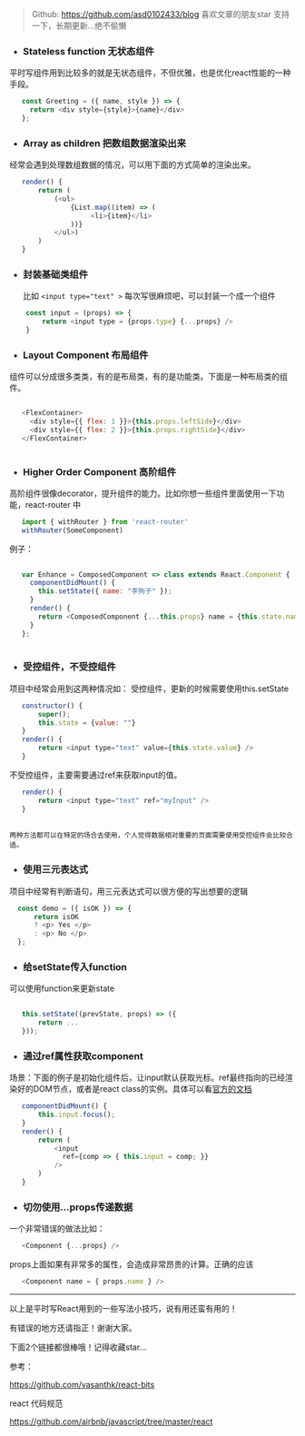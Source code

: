 > Github: https://github.com/asd0102433/blog
喜欢文章的朋友star 支持一下，长期更新...绝不偷懒

- ### Stateless function 无状态组件
平时写组件用到比较多的就是无状态组件，不但优雅，也是优化react性能的一种手段。
 ```javascript
    const Greeting = ({ name, style }) => {
      return <div style={style}>{name}</div>
    };
 ```
    

- ### Array as children 把数组数据渲染出来
经常会遇到处理数组数据的情况，可以用下面的方式简单的渲染出来。
    
 ```javascript
    render() {
        return (
            (<ul>
                {List.map((item) => (
                     <li>{item}</li>
                ))}
            </ul>)
        )     
    }
 ```
    


- ### 封装基础类组件

    比如 `<input type="text" >` 每次写很麻烦吧，可以封装一个成一个组件
```javascript
    const input = (props) => {
        return <input type = {props.type} {...props} />
    }
```
    
- ### Layout Component 布局组件
组件可以分成很多类类，有的是布局类，有的是功能类。下面是一种布局类的组件。

 ```javascript 
 
    <FlexContainer>
      <div style={{ flex: 1 }}>{this.props.leftSide}</div>
      <div style={{ flex: 2 }}>{this.props.rightSide}</div>
    </FlexContainer>
    
 ```
    
    
- ### Higher Order Component 高阶组件
高阶组件很像decorator，提升组件的能力。比如你想一些组件里面使用一下功能，react-router 中

 ```javascript
    import { withRouter } from 'react-router'
    withRouter(SomeComponent)
 ```

例子：

 ```javascript
    
    var Enhance = ComposedComponent => class extends React.Component {
      componentDidMount() {
        this.setState({ name: "李狗子" });
      }
      render() {
        return <ComposedComponent {...this.props} name = {this.state.name} />;
      }
    };
    
 ```
    
- ### 受控组件，不受控组件
项目中经常会用到这两种情况如：
受控组件，更新的时候需要使用this.setState

 ```javascript
    constructor() {
        super();
        this.state = {value: ""}
    }
    render() {
        return <input type="text" value={this.state.value} />
    }
 ```
    
 不受控组件，主要需要通过ref来获取input的值。

 ```javascript
    render() {
        return <input type="text" ref="myInput" />
    }
    
  ```
    
    两种方法都可以在特定的场合去使用，个人觉得数据相对重要的页面需要使用受控组件会比较合适。

- ### 使用三元表达式
项目中经常有判断语句，用三元表达式可以很方便的写出想要的逻辑
    
  ```javascript
    const demo = ({ isOK }) => {
        return isOK 
        ? <p> Yes </p> 
        : <p> No </p>
    };
 ```

- ### 给setState传入function
 可以使用function来更新state

 ```javascript
    
    this.setState((prevState, props) => ({
        return ...
    }));
 ```
    
- ### 通过ref属性获取component

 场景：下面的例子是初始化组件后，让input默认获取光标。ref最终指向的已经渲染好的DOM节点，或者是react class的实例。具体可以看[官方的文档](https://zhenyong.github.io/react/docs/more-about-refs.html)

 ```javascript
    componentDidMount() {
        this.input.focus();
    }
    render() {
        return (
            <input
              ref={comp => { this.input = comp; }}
            />
        )
    }
 ```

- ### 切勿使用...props传递数据

 一个非常错误的做法比如：
 ```javascript
    <Component {...props} />
 ```
props上面如果有非常多的属性，会造成非常昂贵的计算。正确的应该

 ```javascript
    <Component name = { props.name } />
 ```
---
    
以上是平时写React用到的一些写法小技巧，说有用还蛮有用的！

有错误的地方还请指正！谢谢大家。


下面2个链接都很棒哦！记得收藏star...

参考：

https://github.com/vasanthk/react-bits

react 代码规范

https://github.com/airbnb/javascript/tree/master/react
